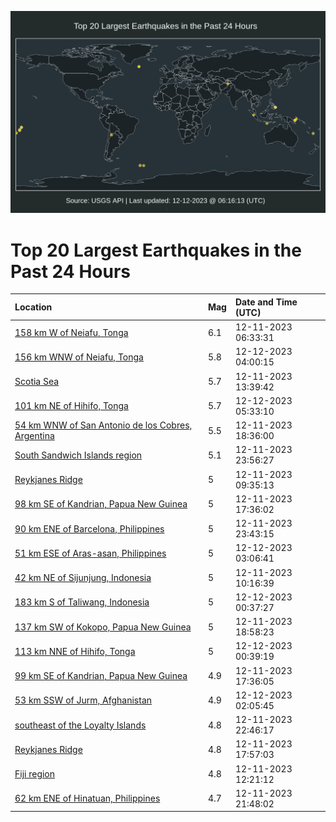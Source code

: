 ![Map](./map.png)

# Top 20 Largest Earthquakes in the Past 24 Hours

| Location | Mag | Date and Time (UTC) |
|:---|:---|:---|
| [158 km W of Neiafu, Tonga](https://earthquake.usgs.gov/earthquakes/eventpage/us7000li15) | 6.1 | 12-11-2023 06:33:31 |
| [156 km WNW of Neiafu, Tonga](https://earthquake.usgs.gov/earthquakes/eventpage/us7000lib1) | 5.8 | 12-12-2023 04:00:15 |
| [Scotia Sea](https://earthquake.usgs.gov/earthquakes/eventpage/us7000li3g) | 5.7 | 12-11-2023 13:39:42 |
| [101 km NE of Hihifo, Tonga](https://earthquake.usgs.gov/earthquakes/eventpage/us7000libd) | 5.7 | 12-12-2023 05:33:10 |
| [54 km WNW of San Antonio de los Cobres, Argentina](https://earthquake.usgs.gov/earthquakes/eventpage/usd001097k) | 5.5 | 12-11-2023 18:36:00 |
| [South Sandwich Islands region](https://earthquake.usgs.gov/earthquakes/eventpage/us7000li9l) | 5.1 | 12-11-2023 23:56:27 |
| [Reykjanes Ridge](https://earthquake.usgs.gov/earthquakes/eventpage/us7000li24) | 5 | 12-11-2023 09:35:13 |
| [98 km SE of Kandrian, Papua New Guinea](https://earthquake.usgs.gov/earthquakes/eventpage/usd001097g) | 5 | 12-11-2023 17:36:02 |
| [90 km ENE of Barcelona, Philippines](https://earthquake.usgs.gov/earthquakes/eventpage/us7000li9h) | 5 | 12-11-2023 23:43:15 |
| [51 km ESE of Aras-asan, Philippines](https://earthquake.usgs.gov/earthquakes/eventpage/us7000lias) | 5 | 12-12-2023 03:06:41 |
| [42 km NE of Sijunjung, Indonesia](https://earthquake.usgs.gov/earthquakes/eventpage/us7000li28) | 5 | 12-11-2023 10:16:39 |
| [183 km S of Taliwang, Indonesia](https://earthquake.usgs.gov/earthquakes/eventpage/us7000lia1) | 5 | 12-12-2023 00:37:27 |
| [137 km SW of Kokopo, Papua New Guinea](https://earthquake.usgs.gov/earthquakes/eventpage/us7000li7a) | 5 | 12-11-2023 18:58:23 |
| [113 km NNE of Hihifo, Tonga](https://earthquake.usgs.gov/earthquakes/eventpage/us7000lia5) | 5 | 12-12-2023 00:39:19 |
| [99 km SE of Kandrian, Papua New Guinea](https://earthquake.usgs.gov/earthquakes/eventpage/us7000li73) | 4.9 | 12-11-2023 17:36:05 |
| [53 km SSW of Jurm, Afghanistan](https://earthquake.usgs.gov/earthquakes/eventpage/us7000liak) | 4.9 | 12-12-2023 02:05:45 |
| [southeast of the Loyalty Islands](https://earthquake.usgs.gov/earthquakes/eventpage/us7000li99) | 4.8 | 12-11-2023 22:46:17 |
| [Reykjanes Ridge](https://earthquake.usgs.gov/earthquakes/eventpage/us7000li77) | 4.8 | 12-11-2023 17:57:03 |
| [Fiji region](https://earthquake.usgs.gov/earthquakes/eventpage/us7000li34) | 4.8 | 12-11-2023 12:21:12 |
| [62 km ENE of Hinatuan, Philippines](https://earthquake.usgs.gov/earthquakes/eventpage/us7000li8z) | 4.7 | 12-11-2023 21:48:02 |
